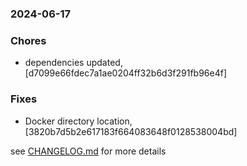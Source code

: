 ### 2024-06-17

### Chores
+ dependencies updated, [d7099e66fdec7a1ae0204ff32b6d3f291fb96e4f]

### Fixes
+ Docker directory location, [3820b7d5b2e617183f664083648f0128538004bd]

see <a href='https://github.com/mrjackwills/flightbox_backend/blob/main/CHANGELOG.md'>CHANGELOG.md</a> for more details
